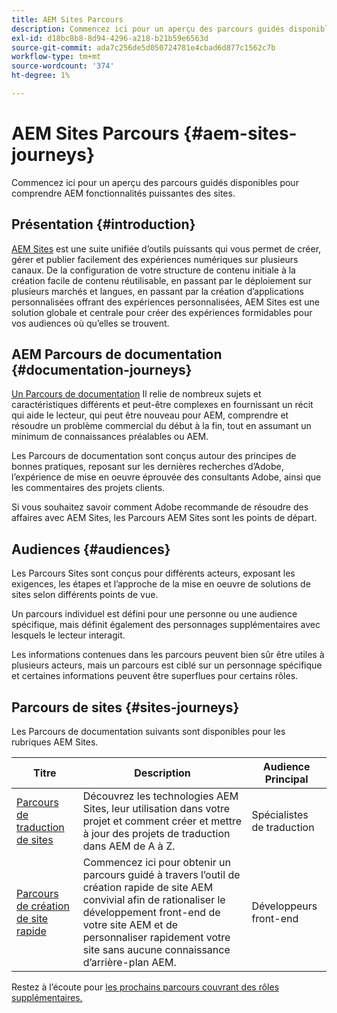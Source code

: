 ```yaml
---
title: AEM Sites Parcours
description: Commencez ici pour un aperçu des parcours guidés disponibles pour comprendre AEM fonctionnalités puissantes des sites.
exl-id: d18bc8b8-8d94-4296-a218-b21b59e6563d
source-git-commit: ada7c256de5d050724781e4cbad6d877c1562c7b
workflow-type: tm+mt
source-wordcount: '374'
ht-degree: 1%

---
```


# AEM Sites Parcours {#aem-sites-journeys}

Commencez ici pour un aperçu des parcours guidés disponibles pour comprendre AEM fonctionnalités puissantes des sites.

## Présentation {#introduction}

[AEM Sites](https://business.adobe.com/products/experience-manager/sites/aem-sites.html) est une suite unifiée d’outils puissants qui vous permet de créer, gérer et publier facilement des expériences numériques sur plusieurs canaux. De la configuration de votre structure de contenu initiale à la création facile de contenu réutilisable, en passant par le déploiement sur plusieurs marchés et langues, en passant par la création d’applications personnalisées offrant des expériences personnalisées, AEM Sites est une solution globale et centrale pour créer des expériences formidables pour vos audiences où qu’elles se trouvent.

## AEM Parcours de documentation {#documentation-journeys}

[Un Parcours de documentation](/help/journey-documentation/documentation-journeys.md) Il relie de nombreux sujets et caractéristiques différents et peut-être complexes en fournissant un récit qui aide le lecteur, qui peut être nouveau pour AEM, comprendre et résoudre un problème commercial du début à la fin, tout en assumant un minimum de connaissances préalables ou AEM.

Les Parcours de documentation sont conçus autour des principes de bonnes pratiques, reposant sur les dernières recherches d’Adobe, l’expérience de mise en oeuvre éprouvée des consultants Adobe, ainsi que les commentaires des projets clients.

Si vous souhaitez savoir comment Adobe recommande de résoudre des affaires avec AEM Sites, les Parcours AEM Sites sont les points de départ.

## Audiences {#audiences}

Les Parcours Sites sont conçus pour différents acteurs, exposant les exigences, les étapes et l’approche de la mise en oeuvre de solutions de sites selon différents points de vue.

Un parcours individuel est défini pour une personne ou une audience spécifique, mais définit également des personnages supplémentaires avec lesquels le lecteur interagit.

Les informations contenues dans les parcours peuvent bien sûr être utiles à plusieurs acteurs, mais un parcours est ciblé sur un personnage spécifique et certaines informations peuvent être superflues pour certains rôles.

## Parcours de sites {#sites-journeys}

Les Parcours de documentation suivants sont disponibles pour les rubriques AEM Sites.

| Titre | Description | Audience Principal |
|---|---|---|
| [Parcours de traduction de sites](/help/journey-sites/translation/overview.md) | Découvrez les technologies AEM Sites, leur utilisation dans votre projet et comment créer et mettre à jour des projets de traduction dans AEM de A à Z. | Spécialistes de traduction |
| [Parcours de création de site rapide](/help/journey-sites/quick-site/overview.md) | Commencez ici pour obtenir un parcours guidé à travers l’outil de création rapide de site AEM convivial afin de rationaliser le développement front-end de votre site AEM et de personnaliser rapidement votre site sans aucune connaissance d’arrière-plan AEM. | Développeurs front-end |

Restez à l’écoute pour [les prochains parcours couvrant des rôles supplémentaires.](/help/journey-documentation/documentation-journeys.md#journeys)
